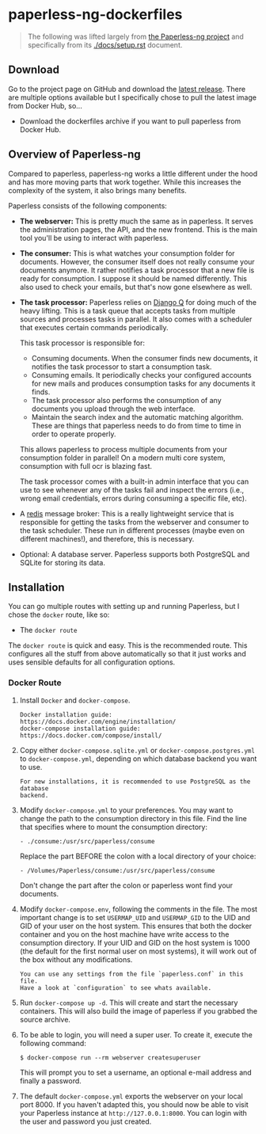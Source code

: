 # paperless-ng-dockerfiles

> The following was lifted largely from [the Paperless-ng project](https://github.com/jonaswinkler/paperless-ng) and specifically from its [./docs/setup.rst](https://github.com/jonaswinkler/paperless-ng/docs/setup.rst) document.

## Download

Go to the project page on GitHub and download the
[latest release](https://github.com/jonaswinkler/paperless-ng/releases).
There are multiple options available but I specifically chose to pull the latest image from Docker Hub, so...

*   Download the dockerfiles archive if you want to pull paperless from
    Docker Hub.


## Overview of Paperless-ng

Compared to paperless, paperless-ng works a little different under the hood and has
more moving parts that work together. While this increases the complexity of
the system, it also brings many benefits.

Paperless consists of the following components:

*   **The webserver:** This is pretty much the same as in paperless. It serves
    the administration pages, the API, and the new frontend. This is the main
    tool you'll be using to interact with paperless. 

*   **The consumer:** This is what watches your consumption folder for documents.
    However, the consumer itself does not really consume your documents anymore.
    It rather notifies a task processor that a new file is ready for consumption.
    I suppose it should be named differently.
    This also used to check your emails, but that's now gone elsewhere as well.

*   **The task processor:** Paperless relies on [Django Q](https://django-q.readthedocs.io/en/latest/)
    for doing much of the heavy lifting. This is a task queue that accepts tasks from
    multiple sources and processes tasks in parallel. It also comes with a scheduler that executes
    certain commands periodically.

    This task processor is responsible for:

    *   Consuming documents. When the consumer finds new documents, it notifies the task processor to
        start a consumption task.
    *   Consuming emails. It periodically checks your configured accounts for new mails and
        produces consumption tasks for any documents it finds.
    *   The task processor also performs the consumption of any documents you upload through
        the web interface.
    *   Maintain the search index and the automatic matching algorithm. These are things that paperless
        needs to do from time to time in order to operate properly.

    This allows paperless to process multiple documents from your consumption folder in parallel! On
    a modern multi core system, consumption with full ocr is blazing fast.

    The task processor comes with a built-in admin interface that you can use to see whenever any of the
    tasks fail and inspect the errors (i.e., wrong email credentials, errors during consuming a specific
    file, etc).

*   A [redis](https://redis.io/) message broker: This is a really lightweight service that is responsible
    for getting the tasks from the webserver and consumer to the task scheduler. These run in different
    processes (maybe even on different machines!), and therefore, this is necessary.

*   Optional: A database server. Paperless supports both PostgreSQL and SQLite for storing its data.


## Installation
You can go multiple routes with setting up and running Paperless, but I chose the `docker` route, like so:

* The `docker route`

The `docker route` is quick and easy. This is the recommended route. This configures all the stuff
from above automatically so that it just works and uses sensible defaults for all configuration options.


### Docker Route

1.  Install `Docker` and `docker-compose`.

        Docker installation guide: https://docs.docker.com/engine/installation/
        docker-compose installation guide: https://docs.docker.com/compose/install/

2.  Copy either `docker-compose.sqlite.yml` or `docker-compose.postgres.yml` to
    `docker-compose.yml`, depending on which database backend you want to use.

        For new installations, it is recommended to use PostgreSQL as the database
        backend.

3.  Modify `docker-compose.yml` to your preferences. You may want to change the path
    to the consumption directory in this file. Find the line that specifies where
    to mount the consumption directory:

        - ./consume:/usr/src/paperless/consume

    Replace the part BEFORE the colon with a local directory of your choice:

        - /Volumes/Paperless/consume:/usr/src/paperless/consume

    Don't change the part after the colon or paperless wont find your documents.


3.  Modify `docker-compose.env`, following the comments in the file. The
    most important change is to set ``USERMAP_UID`` and ``USERMAP_GID``
    to the UID and GID of your user on the host system. This ensures that
    both the docker container and you on the host machine have write access
    to the consumption directory. If your UID and GID on the host system is
    1000 (the default for the first normal user on most systems), it will
    work out of the box without any modifications.

        You can use any settings from the file `paperless.conf` in this file.
        Have a look at `configuration` to see whats available.

4.  Run `docker-compose up -d`. This will create and start the necessary
    containers. This will also build the image of paperless if you grabbed the
    source archive.

5.  To be able to login, you will need a super user. To create it, execute the
    following command:

        $ docker-compose run --rm webserver createsuperuser

    This will prompt you to set a username, an optional e-mail address and
    finally a password.

6.  The default `docker-compose.yml` exports the webserver on your local port
    8000. If you haven't adapted this, you should now be able to visit your
    Paperless instance at `http://127.0.0.1:8000`. You can login with the
    user and password you just created.


